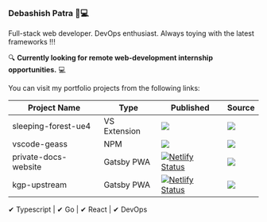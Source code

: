 ### Debashish Patra 🦉💻

Full-stack web developer. DevOps enthusiast. Always toying with the latest frameworks !!!

🔍 **Currently looking for remote web-development internship opportunities.** 💻

You can visit my portfolio projects from the following links:

|Project Name           | Type           | Published   | Source|
|-----------------------|----------------|-------------|-------|
| sleeping-forest-ue4   | VS Extension   | [![](https://img.shields.io/visual-studio-marketplace/v/suvam0451.sleeping-forest-ue4)](https://marketplace.visualstudio.com/items?itemName=suvam0451.sleeping-forest-ue4) | [![](https://img.shields.io/github/stars/suvam0451/sleeping-forest-ue4?style=flat)](https://github.com/suvam0451/sleeping-forest-ue4)|
| vscode-geass          |    NPM         | [![](https://img.shields.io/npm/dw/vscode-geass?style=-square)](https://github.com/suvam0451/vscode-geass) | [![](https://img.shields.io/github/stars/suvam0451/vscode-geass?style=flat)](https://github.com/suvam0451/vscode-geass) |
| private-docs-website  | Gatsby PWA     | [![Netlify Status](https://api.netlify.com/api/v1/badges/e3c2b5de-423f-417f-b57b-73d48f9e9c3f/deploy-status)](https://app.netlify.com/sites/suvam0451/deploys)| [![](https://img.shields.io/github/stars/suvam0451/personal-forest-ue4?style=flat)](https://github.com/suvam0451/sleeping-forest-ue4) |
| kgp-upstream          | Gatsby PWA     | [![Netlify Status](https://api.netlify.com/api/v1/badges/cd12ff5e-1a66-43b3-9a7d-ceaa2958b12e/deploy-status)](https://github.com/suvam0451/kgp-upstream)| [![](https://img.shields.io/github/stars/suvam0451/kgp-upstream?style=flat)](https://github.com/suvam0451/sleeping-forest-ue4) |

✔ Typescript | ✔ Go | ✔ React | ✔ DevOps
